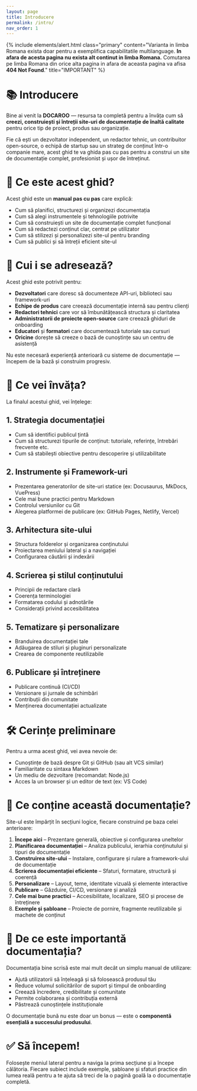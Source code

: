 ```yaml
---
layout: page
title: Introducere
permalink: /intro/
nav_order: 1
---
```


{% include elements/alert.html class="primary" content="Varianta in limba Romana exista doar pentru a exemplifica capabilitatile multilanguage. **In afara de acesta pagina nu exista alt continut in limba Romana.** Comutarea pe limba Romana din orice alta pagina in afara de aceasta pagina va afisa **404 Not Found**." title="IMPORTANT" %}

# 📚 Introducere

Bine ai venit la **DOCAROO** — resursa ta completă pentru a învăța cum să **creezi, construiești și întreții site-uri de documentație de înaltă calitate** pentru orice tip de proiect, produs sau organizație.

Fie că ești un dezvoltator independent, un redactor tehnic, un contribuitor open-source, o echipă de startup sau un strateg de conținut într-o companie mare, acest ghid te va ghida pas cu pas pentru a construi un site de documentație complet, profesionist și ușor de întreținut.

# 🚀 Ce este acest ghid?

Acest ghid este un **manual pas cu pas** care explică:

- Cum să planifici, structurezi și organizezi documentația  
- Cum să alegi instrumentele și tehnologiile potrivite  
- Cum să construiești un site de documentație complet funcțional  
- Cum să redactezi conținut clar, centrat pe utilizator  
- Cum să stilizezi și personalizezi site-ul pentru branding  
- Cum să publici și să întreții eficient site-ul  

# 📌 Cui i se adresează?

Acest ghid este potrivit pentru:

- **Dezvoltatori** care doresc să documenteze API-uri, biblioteci sau framework-uri  
- **Echipe de produs** care creează documentație internă sau pentru clienți  
- **Redactori tehnici** care vor să îmbunătățească structura și claritatea  
- **Administratorii de proiecte open-source** care creează ghiduri de onboarding  
- **Educatori** și **formatori** care documentează tutoriale sau cursuri  
- **Oricine** dorește să creeze o bază de cunoștințe sau un centru de asistență  

Nu este necesară experiență anterioară cu sisteme de documentație — începem de la bază și construim progresiv.

# 🧱 Ce vei învăța?

La finalul acestui ghid, vei înțelege:

## 1. Strategia documentației
- Cum să identifici publicul țintă  
- Cum să structurezi tipurile de conținut: tutoriale, referințe, întrebări frecvente etc.  
- Cum să stabilești obiective pentru descoperire și utilizabilitate  

## 2. Instrumente și Framework-uri
- Prezentarea generatorilor de site-uri statice (ex: Docusaurus, MkDocs, VuePress)  
- Cele mai bune practici pentru Markdown  
- Controlul versiunilor cu Git  
- Alegerea platformei de publicare (ex: GitHub Pages, Netlify, Vercel)  

## 3. Arhitectura site-ului
- Structura folderelor și organizarea conținutului  
- Proiectarea meniului lateral și a navigației  
- Configurarea căutării și indexării  

## 4. Scrierea și stilul conținutului
- Principii de redactare clară  
- Coerența terminologiei  
- Formatarea codului și adnotările  
- Considerații privind accesibilitatea  

## 5. Tematizare și personalizare
- Branduirea documentației tale  
- Adăugarea de stiluri și pluginuri personalizate  
- Crearea de componente reutilizabile  

## 6. Publicare și întreținere
- Publicare continuă (CI/CD)  
- Versionare și jurnale de schimbări  
- Contribuții din comunitate  
- Menținerea documentației actualizate  

# 🛠️ Cerințe preliminare

Pentru a urma acest ghid, vei avea nevoie de:

- Cunoștințe de bază despre Git și GitHub (sau alt VCS similar)  
- Familiaritate cu sintaxa Markdown  
- Un mediu de dezvoltare (recomandat: Node.js)  
- Acces la un browser și un editor de text (ex: VS Code)

# 📁 Ce conține această documentație?

Site-ul este împărțit în secțiuni logice, fiecare construind pe baza celei anterioare:

1. **Începe aici** – Prezentare generală, obiective și configurarea uneltelor  
2. **Planificarea documentației** – Analiza publicului, ierarhia conținutului și tipuri de documentație  
3. **Construirea site-ului** – Instalare, configurare și rulare a framework-ului de documentație  
4. **Scrierea documentației eficiente** – Sfaturi, formatare, structură și coerență  
5. **Personalizare** – Layout, teme, identitate vizuală și elemente interactive  
6. **Publicare** – Găzduire, CI/CD, versionare și analiză  
7. **Cele mai bune practici** – Accesibilitate, localizare, SEO și procese de întreținere  
8. **Exemple și șabloane** – Proiecte de pornire, fragmente reutilizabile și machete de conținut  

# 🧭 De ce este importantă documentația?

Documentația bine scrisă este mai mult decât un simplu manual de utilizare:

- Ajută utilizatorii să înțeleagă și să folosească produsul tău  
- Reduce volumul solicitărilor de suport și timpul de onboarding  
- Creează încredere, credibilitate și comunitate  
- Permite colaborarea și contribuția externă  
- Păstrează cunoștințele instituționale  

O documentație bună nu este doar un bonus — este o **componentă esențială a succesului produsului**.

# ✅ Să începem!

Folosește meniul lateral pentru a naviga la prima secțiune și a începe călătoria. Fiecare subiect include exemple, șabloane și sfaturi practice din lumea reală pentru a te ajuta să treci de la o pagină goală la o documentație completă.
